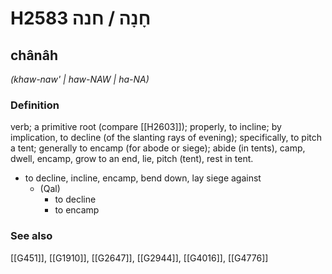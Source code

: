 # H2583 חָנָה / חנה

## chânâh

_(khaw-naw' | haw-NAW | ha-NA)_

### Definition

verb; a primitive root (compare [[H2603]]); properly, to incline; by implication, to decline (of the slanting rays of evening); specifically, to pitch a tent; generally to encamp (for abode or siege); abide (in tents), camp, dwell, encamp, grow to an end, lie, pitch (tent), rest in tent.

- to decline, incline, encamp, bend down, lay siege against
    - (Qal)
        - to decline
        - to encamp
### See also

[[G451]], [[G1910]], [[G2647]], [[G2944]], [[G4016]], [[G4776]]

